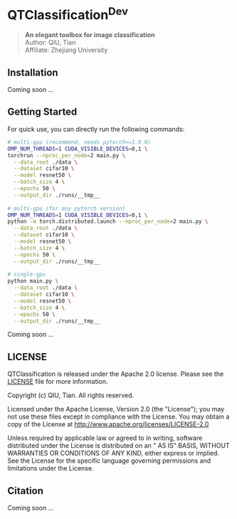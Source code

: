 QTClassification<sup>Dev</sup>
========

> **An elegant toolbox for image classification**   
> Author: QIU, Tian   
> Affiliate: Zhejiang University

## Installation

Coming soon ...

## Getting Started

For quick use, you can directly run the following commands:

```bash
# multi-gpu (recommend, needs pytorch>=1.9.0)
OMP_NUM_THREADS=1 CUDA_VISIBLE_DEVICES=0,1 \
torchrun --nproc_per_node=2 main.py \
  --data_root ./data \
  --dataset cifar10 \
  --model resnet50 \
  --batch_size 4 \
  --epochs 50 \
  --output_dir ./runs/__tmp__
  
# multi-gpu (for any pytorch version)
OMP_NUM_THREADS=1 CUDA_VISIBLE_DEVICES=0,1 \
python -m torch.distributed.launch --nproc_per_node=2 main.py \
  --data_root ./data \
  --dataset cifar10 \
  --model resnet50 \
  --batch_size 4 \
  --epochs 50 \
  --output_dir ./runs/__tmp__
  
# single-gpu
python main.py \
  --data_root ./data \
  --dataset cifar10 \
  --model resnet50 \
  --batch_size 4 \
  --epochs 50 \
  --output_dir ./runs/__tmp__
```

Coming soon ...

## LICENSE

QTClassification is released under the Apache 2.0 license. Please see the [LICENSE](LICENSE) file for more information.

Copyright (c) QIU, Tian. All rights reserved.

Licensed under the Apache License, Version 2.0 (the "License"); you may not use these files except in compliance with
the License. You may obtain a copy of the License at http://www.apache.org/licenses/LICENSE-2.0

Unless required by applicable law or agreed to in writing, software distributed under the License is distributed on an "
AS IS" BASIS, WITHOUT WARRANTIES OR CONDITIONS OF ANY KIND, either express or implied. See the License for the specific
language governing permissions and limitations under the License.

## Citation

Coming soon ...

